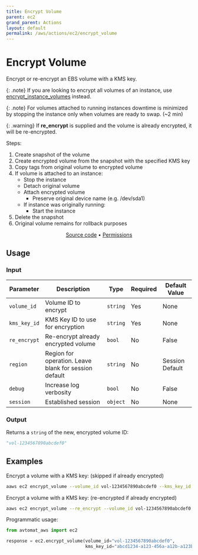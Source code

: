 ```yaml
---
title: Encrypt Volume
parent: ec2
grand_parent: Actions
layout: default
permalink: /aws/actions/ec2/encrypt_volume
---
```


# Encrypt Volume

Encrypt or re-encrypt an EBS volume with a KMS key.<br/>

{: .note}
If you are looking to encrypt all volumes of an instance, use <a href="encrypt_instance_volumes.md">encrypt_instance_volumes</a> instead.

{: .note}
For volumes attached to running instances downtime is minimized by stopping the instance only when volumes are ready to swap. (~2 min)

{: .warning}
If <b>re_encrypt</b> is supplied and the volume is already encrypted, it will be re-encrypted.

Steps:

1. Create snapshot of the volume
2. Create encrypted volume from the snapshot with the specified KMS key
3. Copy tags from original volume to encrypted volume
4. If volume is attached to an instance:
    - Stop the instance
    - Detach original volume
    - Attach encrypted volume
        - Preserve original device name (e.g. /dev/sda1)
    - If instance was originally running:
        - Start the instance
5. Delete the snapshot
6. Original volume remains for rollback purposes

<p align="center">
   <a href="https://github.com/avtomat-hub/avtomat-aws/tree/main/avtomat_aws/ec2/encrypt_volume.py">Source code</a> •
   <a href="/aws/permissions/ec2/encrypt_volume">Permissions</a>
</p>

## Usage

### Input

| Parameter    | Description                                           | Type     | Required | Default Value   |
|--------------|-------------------------------------------------------|----------|----------|-----------------|
| `volume_id`  | Volume ID to encrypt                                  | `string` | Yes      | None            |
| `kms_key_id` | KMS Key ID to use for encryption                      | `string` | Yes      | None            |
| `re_encrypt` | Re-encrypt already encrypted volume                   | `bool`   | No       | False           |
| `region`     | Region for operation. Leave blank for session default | `string` | No       | Session Default |
| `debug`      | Increase log verbosity                                | `bool`   | No       | False           |
| `session`    | Established session                                   | `object` | No       | None            |                           |

### Output

Returns a `string` of the new, encrypted volume ID:

```python
"vol-1234567890abcdef0"
```

## Examples

Encrypt a volume with a KMS key: (skipped if already encrypted)

```bash
aaws ec2 encrypt_volume --volume_id vol-1234567890abcdef0 --kms_key_id abcd1234-a123-456a-a12b-a123b4cd56ef
```

Encrypt a volume with a KMS key: (re-encrypted if already encrypted)

```bash
aaws ec2 encrypt_volume --re_encrypt --volume_id vol-1234567890abcdef0 --kms_key_id abcd1234-a123-456a-a12b-a123b4cd56ef
```

Programmatic usage:

```python
from avtomat_aws import ec2

response = ec2.encrypt_volume(volume_id="vol-1234567890abcdef0",
                              kms_key_id="abcd1234-a123-456a-a12b-a123b4cd56ef")
```
